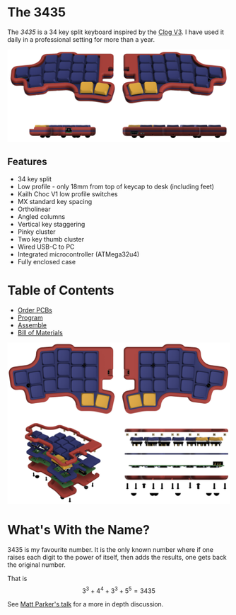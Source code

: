 # The 3435
The *3435* is a 34 key split keyboard inspired by the [Clog V3](https://sammohr.dev/keyboards).
I have used it daily in a professional setting for more than a year.

![Title Image](./collateral/main.svg)

## Features
* 34 key split
* Low profile - only 18mm from top of keycap to desk (including feet)
* Kailh Choc V1 low profile switches
* MX standard key spacing
* Ortholinear
* Angled columns
* Vertical key staggering
* Pinky cluster
* Two key thumb cluster
* Wired USB-C to PC
* Integrated microcontroller (ATMega32u4)
* Fully enclosed case

# Table of Contents
* [Order PCBs](./instructions/order.md)
* [Program](./instructions/program.md)
* [Assemble](./instructions/build.md)
* [Bill of Materials](./instructions/bill-of-materials.md)

![Secondary Image](./collateral/secondary.svg)

# What's With the Name?
3435 is my favourite number.
It is the only known number where if one raises each digit to the power of itself, then adds the results, one gets back the original number.

That is <br/>
$$3^3 + 4^4 + 3^3 + 5^5 = 3435$$

See [Matt Parker's talk](https://www.youtube.com/watch?v=wt5cRQY8F30) for a more in depth discussion.
